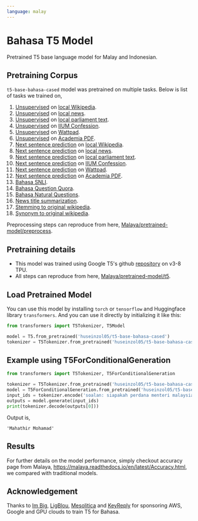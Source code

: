 ```yaml
---
language: malay
---
```


# Bahasa T5 Model

Pretrained T5 base language model for Malay and Indonesian. 

## Pretraining Corpus

`t5-base-bahasa-cased` model was pretrained on multiple tasks. Below is list of tasks we trained on,

1. [Unsupervised](https://github.com/google-research/text-to-text-transfer-transformer/blob/master/t5/data/preprocessors.py#L1875) on [local Wikipedia](https://github.com/huseinzol05/Malaya-Dataset#wikipedia-1).
2. [Unsupervised](https://github.com/google-research/text-to-text-transfer-transformer/blob/master/t5/data/preprocessors.py#L1875) on [local news](https://github.com/huseinzol05/Malaya-Dataset#public-news).
3. [Unsupervised](https://github.com/google-research/text-to-text-transfer-transformer/blob/master/t5/data/preprocessors.py#L1875) on [local parliament text](https://github.com/huseinzol05/Malaya-Dataset#parliament).
4. [Unsupervised](https://github.com/google-research/text-to-text-transfer-transformer/blob/master/t5/data/preprocessors.py#L1875) on [IIUM Confession](https://github.com/huseinzol05/Malaya-Dataset#iium-confession).
5. [Unsupervised](https://github.com/google-research/text-to-text-transfer-transformer/blob/master/t5/data/preprocessors.py#L1875) on [Wattpad](https://github.com/huseinzol05/Malaya-Dataset#wattpad).
6. [Unsupervised](https://github.com/google-research/text-to-text-transfer-transformer/blob/master/t5/data/preprocessors.py#L1875) on [Academia PDF](https://github.com/huseinzol05/Malaya-Dataset#academia-pdf).
7. [Next sentence prediction](https://github.com/google-research/text-to-text-transfer-transformer/blob/master/t5/data/preprocessors.py#L1129) on [local Wikipedia](https://github.com/huseinzol05/Malaya-Dataset#wikipedia-1).
8. [Next sentence prediction](https://github.com/google-research/text-to-text-transfer-transformer/blob/master/t5/data/preprocessors.py#L1129) on [local news](https://github.com/huseinzol05/Malaya-Dataset#public-news).
9. [Next sentence prediction](https://github.com/google-research/text-to-text-transfer-transformer/blob/master/t5/data/preprocessors.py#L1129) on [local parliament text](https://github.com/huseinzol05/Malaya-Dataset#parliament).
10. [Next sentence prediction](https://github.com/google-research/text-to-text-transfer-transformer/blob/master/t5/data/preprocessors.py#L1129) on [IIUM Confession](https://github.com/huseinzol05/Malaya-Dataset#iium-confession).
11. [Next sentence prediction](https://github.com/google-research/text-to-text-transfer-transformer/blob/master/t5/data/preprocessors.py#L1129) on [Wattpad](https://github.com/huseinzol05/Malaya-Dataset#wattpad).
12. [Next sentence prediction](https://github.com/google-research/text-to-text-transfer-transformer/blob/master/t5/data/preprocessors.py#L1129) on [Academia PDF](https://github.com/huseinzol05/Malaya-Dataset#academia-pdf).
13. [Bahasa SNLI](https://github.com/huseinzol05/Malaya-Dataset#snli).
14. [Bahasa Question Quora](https://github.com/huseinzol05/Malaya-Dataset#quora).
15. [Bahasa Natural Questions](https://github.com/huseinzol05/Malaya-Dataset#natural-questions).
16. [News title summarization](https://github.com/huseinzol05/Malaya-Dataset#crawled-news).
17. [Stemming to original wikipedia](https://github.com/huseinzol05/Malaya/blob/master/pretrained-model/t5/generate-stemming.ipynb).
18. [Synonym to original wikipedia](https://github.com/huseinzol05/Malaya/blob/master/pretrained-model/t5/generate-synonym.ipynb).

Preprocessing steps can reproduce from here, [Malaya/pretrained-model/preprocess](https://github.com/huseinzol05/Malaya/tree/master/pretrained-model/preprocess).

## Pretraining details

- This model was trained using Google T5's github [repository](https://github.com/google-research/text-to-text-transfer-transformer) on v3-8 TPU.
- All steps can reproduce from here, [Malaya/pretrained-model/t5](https://github.com/huseinzol05/Malaya/tree/master/pretrained-model/t5).

## Load Pretrained Model

You can use this model by installing `torch` or `tensorflow` and Huggingface library `transformers`. And you can use it directly by initializing it like this:  

```python
from transformers import T5Tokenizer, T5Model

model = T5.from_pretrained('huseinzol05/t5-base-bahasa-cased')
tokenizer = T5Tokenizer.from_pretrained('huseinzol05/t5-base-bahasa-cased')
```

## Example using T5ForConditionalGeneration

```python
from transformers import T5Tokenizer, T5ForConditionalGeneration

tokenizer = T5Tokenizer.from_pretrained('huseinzol05/t5-base-bahasa-cased')
model = T5ForConditionalGeneration.from_pretrained('huseinzol05/t5-base-bahasa-cased')
input_ids = tokenizer.encode('soalan: siapakah perdana menteri malaysia?', return_tensors = 'pt')
outputs = model.generate(input_ids)
print(tokenizer.decode(outputs[0]))
```

Output is,

```
'Mahathir Mohamad'
```

## Results

For further details on the model performance, simply checkout accuracy page from Malaya, https://malaya.readthedocs.io/en/latest/Accuracy.html, we compared with traditional models.

## Acknowledgement

Thanks to [Im Big](https://www.facebook.com/imbigofficial/), [LigBlou](https://www.facebook.com/ligblou), [Mesolitica](https://mesolitica.com/) and [KeyReply](https://www.keyreply.com/) for sponsoring AWS, Google and GPU clouds to train T5 for Bahasa. 

